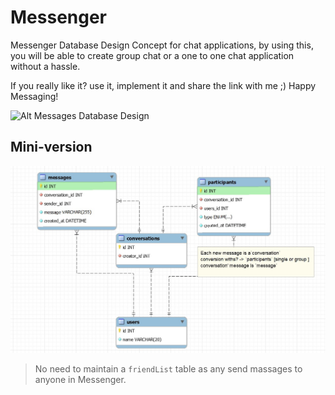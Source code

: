 # Messenger

Messenger Database Design Concept for chat applications, by using this, you will be able to create group chat or a  one to one chat application without a hassle.

If you really like it? use it, implement it and share the link with me ;) Happy Messaging!

![Alt Messages Database Design](https://github.com/yoosuf/Messenger/blob/master/Messenger.png)


## Mini-version

![Mini](mini-chat.jpg)

> No need to maintain a `friendList` table as any send massages to anyone in Messenger.